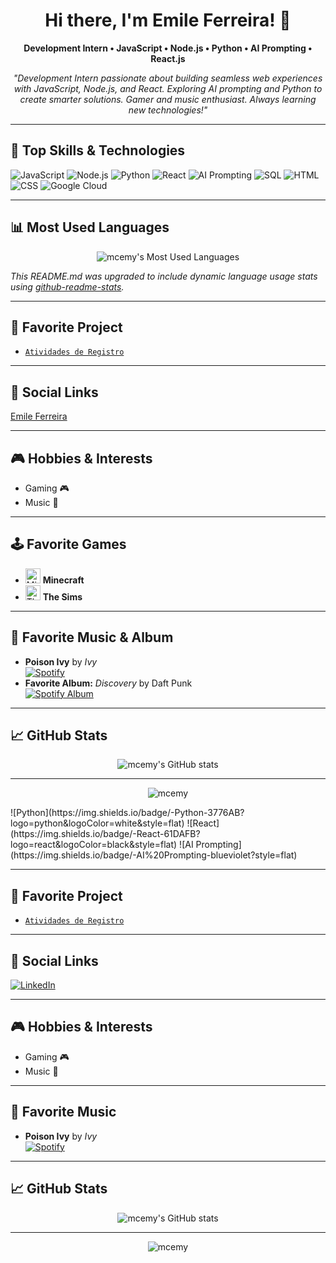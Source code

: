 
<h1 align="center">Hi there, I'm Emile Ferreira! 👋</h1>
<p align="center"><b>Development Intern • JavaScript • Node.js • Python • AI Prompting • React.js</b></p>
<p align="center">
  <i>
    "Development Intern passionate about building seamless web experiences with JavaScript, Node.js, and React. Exploring AI prompting and Python to create smarter solutions. Gamer and music enthusiast. Always learning new technologies!"
  </i>
</p>

---

## 🚀 Top Skills & Technologies

![JavaScript](https://img.shields.io/badge/-JavaScript-F7DF1E?logo=javascript&logoColor=black&style=flat)
![Node.js](https://img.shields.io/badge/-Node.js-339933?logo=node.js&logoColor=white&style=flat)
![Python](https://img.shields.io/badge/-Python-3776AB?logo=python&logoColor=white&style=flat)
![React](https://img.shields.io/badge/-React-61DAFB?logo=react&logoColor=black&style=flat)
![AI Prompting](https://img.shields.io/badge/-AI%20Prompting-blueviolet?style=flat)
![SQL](https://img.shields.io/badge/-SQL-4479A1?logo=sqlite&logoColor=white&style=flat)
![HTML](https://img.shields.io/badge/-HTML5-E34F26?logo=html5&logoColor=white&style=flat)
![CSS](https://img.shields.io/badge/-CSS3-1572B6?logo=css3&logoColor=white&style=flat)
![Google Cloud](https://img.shields.io/badge/-Google%20Cloud-4285F4?logo=google-cloud&logoColor=white&style=flat)

---

## 📊 Most Used Languages

<p align="center">
  <img src="https://github-readme-stats.vercel.app/api/top-langs/?username=mcemy&layout=compact&langs_count=8&theme=radical" alt="mcemy's Most Used Languages" />
</p>

*This README.md was upgraded to include dynamic language usage stats using [github-readme-stats](https://github.com/anuraghazra/github-readme-stats).*

---

## 🌟 Favorite Project

- [`Atividades de Registro`](https://github.com/mcemy/Atividades-de-Registro.git)

---

## 🔗 Social Links

<p align="center">
  <!-- Beautiful LinkedIn Card Embed -->
  <div class="badge-base LI-profile-badge" data-locale="pt_BR" data-size="medium" data-theme="dark" data-type="VERTICAL" data-vanity="emile-ferreira-21a776274" data-version="v1">
    <a class="badge-base__link LI-simple-link" href="https://br.linkedin.com/in/emile-ferreira-21a776274?trk=profile-badge">Emile Ferreira</a>
  </div>
</p>

---

## 🎮 Hobbies & Interests

- Gaming 🎮
- Music 🎵

---

## 🕹️ Favorite Games

- <img src="https://img.icons8.com/color/48/000000/minecraft.png" width="24" alt="Minecraft Icon"/> **Minecraft**
- <img src="https://img.icons8.com/color/48/000000/the-sims.png" width="24" alt="The Sims Icon"/> **The Sims**

---

## 🎵 Favorite Music & Album

- **Poison Ivy** by *Ivy*  
  [![Spotify](https://img.shields.io/badge/Listen%20on-Spotify-1ED760?logo=spotify&logoColor=white)](https://open.spotify.com/intl-pt/track/0A1bOmCvvxxn8oWToYzRrz?si=d5457125bc344c6d)
- **Favorite Album:** *Discovery* by Daft Punk  
  [![Spotify Album](https://img.shields.io/badge/Listen%20on%20Spotify-Discovery-blue?logo=spotify&logoColor=white)](https://open.spotify.com/album/2noRn2Aes5aoNVsU6iWThc)

---

## 📈 GitHub Stats

<p align="center">
  <img src="https://github-readme-stats.vercel.app/api?username=mcemy&show_icons=true&theme=radical" alt="mcemy's GitHub stats" />
</p>

---

<p align="center">
  <img src="https://komarev.com/ghpvc/?username=mcemy&label=Profile%20views&color=0e75b6&style=flat" alt="mcemy" />
</p>![Python](https://img.shields.io/badge/-Python-3776AB?logo=python&logoColor=white&style=flat)
![React](https://img.shields.io/badge/-React-61DAFB?logo=react&logoColor=black&style=flat)
![AI Prompting](https://img.shields.io/badge/-AI%20Prompting-blueviolet?style=flat)

---

## 🌟 Favorite Project

- [`Atividades de Registro`](https://github.com/mcemy/Atividades-de-Registro.git)

---

## 🔗 Social Links

[![LinkedIn](https://img.shields.io/badge/LinkedIn-blue?logo=linkedin&logoColor=white)](https://www.linkedin.com/in/emile-ferreira-21a776274?utm_source=share&utm_campaign=share_via&utm_content=profile&utm_medium=android_app)

---

## 🎮 Hobbies & Interests

- Gaming 🎮
- Music 🎵

---

## 🎵 Favorite Music

- **Poison Ivy** by *Ivy*  
  [![Spotify](https://img.shields.io/badge/Listen%20on-Spotify-1ED760?logo=spotify&logoColor=white)](https://open.spotify.com/intl-pt/track/0A1bOmCvvxxn8oWToYzRrz?si=d5457125bc344c6d)

---

## 📈 GitHub Stats

<p align="center">
  <img src="https://github-readme-stats.vercel.app/api?username=mcemy&show_icons=true&theme=radical" alt="mcemy's GitHub stats" />
</p>

---

<p align="center">
  <img src="https://komarev.com/ghpvc/?username=mcemy&label=Profile%20views&color=0e75b6&style=flat" alt="mcemy" />
</p>
